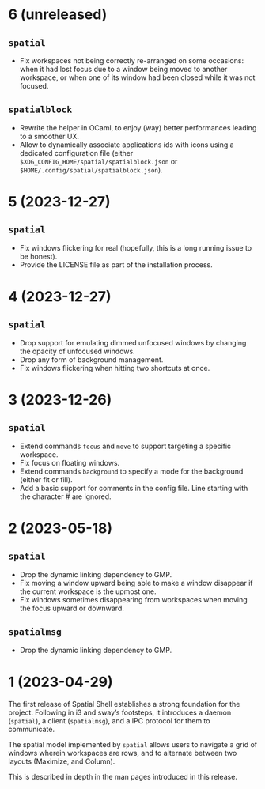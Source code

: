 # 6 (unreleased)

## `spatial`

- Fix workspaces not being correctly re-arranged on some occasions: when it had
  lost focus due to a window being moved to another workspace, or when one of
  its window had been closed while it was not focused.

## `spatialblock`

- Rewrite the helper in OCaml, to enjoy (way) better performances leading to a
  smoother UX.
- Allow to dynamically associate applications ids with icons using a dedicated
  configuration file (either `$XDG_CONFIG_HOME/spatial/spatialblock.json` or
  `$HOME/.config/spatial/spatialblock.json`).

# 5 (2023-12-27)

## `spatial`

- Fix windows flickering for real (hopefully, this is a long running issue to
  be honest).
- Provide the LICENSE file as part of the installation process.

# 4 (2023-12-27)

## `spatial`

- Drop support for emulating dimmed unfocused windows by changing the opacity
  of unfocused windows.
- Drop any form of background management.
- Fix windows flickering when hitting two shortcuts at once.

# 3 (2023-12-26)

## `spatial`

- Extend commands `focus` and `move` to support targeting a specific workspace.
- Fix focus on floating windows.
- Extend commands `background` to specify a mode for the background (either fit
  or fill).
- Add a basic support for comments in the config file. Line starting with the
  character # are ignored.

# 2 (2023-05-18)

## `spatial`

- Drop the dynamic linking dependency to GMP.
- Fix moving a window upward being able to make a window disappear if the
  current workspace is the upmost one.
- Fix windows sometimes disappearing from workspaces when moving the focus
  upward or downward.

## `spatialmsg`

- Drop the dynamic linking dependency to GMP.

# 1 (2023-04-29)

The first release of Spatial Shell establishes a strong foundation for the
project. Following in i3 and sway’s footsteps, it introduces a daemon
(`spatial`), a client (`spatialmsg`), and a IPC protocol for them to
communicate.

The spatial model implemented by `spatial` allows users to navigate a grid of
windows wherein workspaces are rows, and to alternate between two layouts
(Maximize, and Column).

This is described in depth in the man pages introduced in this release.
